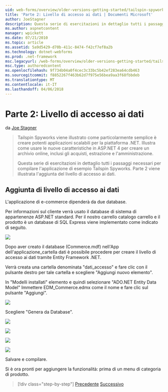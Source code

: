 ```yaml
---
uid: web-forms/overview/older-versions-getting-started/tailspin-spyworks/tailspin-spyworks-part-2
title: 'Parte 2: Livello di accesso ai dati | Documenti Microsoft'
author: JoeStagner
description: Questa serie di esercitazioni in dettaglio tutti i passaggi necessari per compilare l'applicazione di esempio Tailspin Spyworks. Parte 2 viene illustrata l'aggiunta del livello di accesso ai dati.
ms.author: aspnetcontent
manager: wpickett
ms.date: 07/21/2010
ms.topic: article
ms.assetid: 5a9d5429-d70b-411c-8474-f42cf7ef8a2b
ms.technology: dotnet-webforms
ms.prod: .net-framework
msc.legacyurl: /web-forms/overview/older-versions-getting-started/tailspin-spyworks/tailspin-spyworks-part-2
msc.type: authoredcontent
ms.openlocfilehash: 9f734b04a0f4cec3c33bc5b42ef283ea64cdb463
ms.sourcegitcommit: f8852267f463b62d7f975e56bea9aa3f68fbbdeb
ms.translationtype: MT
ms.contentlocale: it-IT
ms.lasthandoff: 04/06/2018
---
```

<a name="part-2-data-access-layer"></a>Parte 2: Livello di accesso ai dati
====================
da [Joe Stagner](https://github.com/JoeStagner)

> Tailspin Spyworks viene illustrato come particolarmente semplice è creare potenti applicazioni scalabili per la piattaforma .NET. Illustra come usare le nuove caratteristiche in ASP.NET 4 per creare un archivio online, inclusi gli acquisti, estrazione e l'amministrazione.
> 
> Questa serie di esercitazioni in dettaglio tutti i passaggi necessari per compilare l'applicazione di esempio Tailspin Spyworks. Parte 2 viene illustrata l'aggiunta del livello di accesso ai dati.


## <a id="_Toc260221668"></a>  Aggiunta di livello di accesso ai dati

L'applicazione di e-commerce dipenderà da due database.

Per informazioni sul cliente verrà usato il database di sistema di appartenenze ASP.NET standard. Per il nostro carrello catalogo carrello e il prodotto è un database di SQL Express viene implementato come indicato di seguito.

![](tailspin-spyworks-part-2/_static/image1.jpg)

Dopo aver creato il database (Commerce.mdf) nell'App dell'applicazione\_cartella dati è possibile procedere per creare il livello di accesso ai dati tramite Entity Framework .NET.

Verrà creata una cartella denominata "dati\_accesso" e fare clic con il pulsante destro per tale cartella e scegliere "Aggiungi nuovo elemento".

In "Modelli installati" elemento e quindi selezionare "ADO.NET Entity Data Model" Immettere EDM\_Commerce.edmx come il nome e fare clic sul pulsante "Aggiungi".

![](tailspin-spyworks-part-2/_static/image2.jpg)

Scegliere "Genera da Database".

![](tailspin-spyworks-part-2/_static/image1.png)

![](tailspin-spyworks-part-2/_static/image2.png)

![](tailspin-spyworks-part-2/_static/image3.png)

![](tailspin-spyworks-part-2/_static/image3.jpg)

Salvare e compilare.

Si è ora pronti per aggiungere la funzionalità: prima di un menu di categoria di prodotto.

> [!div class="step-by-step"]
> [Precedente](tailspin-spyworks-part-1.md)
> [Successivo](tailspin-spyworks-part-3.md)
